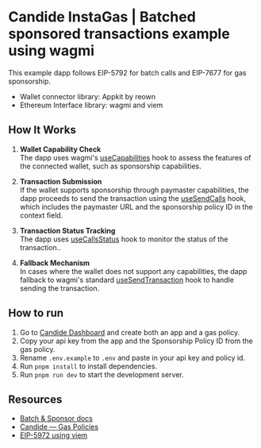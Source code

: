 # Candide InstaGas | Batched sponsored transactions example using wagmi

This example dapp follows EIP-5792 for batch calls and EIP-7677 for gas sponsorship. 

- Wallet connector library: Appkit by reown
- Ethereum Interface library: wagmi and viem

## How It Works

1. **Wallet Capability Check**  
   The dapp uses wagmi's [useCapabilities](https://wagmi.sh/react/api/hooks/useCapabilities) hook to assess the features of the connected wallet, such as sponsorship capabilities.

2. **Transaction Submission**  
   If the wallet supports sponsorship through paymaster capabilities, the dapp proceeds to send the transaction using the [useSendCalls](https://wagmi.sh/react/api/hooks/useSendCalls) hook, which includes the paymaster URL and the sponsorship policy ID in the context field.

3. **Transaction Status Tracking**  
   The dapp uses [useCallsStatus](https://wagmi.sh/react/api/hooks/useCallsStatus) hook to monitor the status of the transaction..

4. **Fallback Mechanism**  
   In cases where the wallet does not support any capabilities, the dapp fallback to wagmi's standard [useSendTransaction](https://wagmi.sh/react/api/hooks/useSendTransaction) hook to handle sending the transaction.

## How to run

1. Go to [Candide Dashboard](https://dashboard.candide.dev) and create both an app and a gas policy.
2. Copy your api key from the app and the Sponsorship Policy ID from the gas policy.
3. Rename `.env.example` to `.env` and paste in your api key and policy id.
4. Run `pnpm install` to install dependencies.
5. Run `pnpm run dev` to start the development server.

## Resources
- [Batch & Sponsor docs](https://docs.candide.dev/instagas/batch-sponsor-transactions/)
- [Candide — Gas Policies](https://docs.candide.dev/instagas/gas-policies)
- [EIP-5972 using viem](https://viem.sh/docs/actions/wallet/sendCalls#sendcalls)